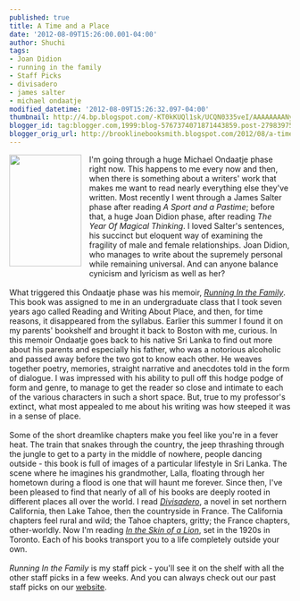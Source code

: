 ```yaml
---
published: true
title: A Time and a Place
date: '2012-08-09T15:26:00.001-04:00'
author: Shuchi
tags:
- Joan Didion
- running in the family
- Staff Picks
- divisadero
- james salter
- michael ondaatje
modified_datetime: '2012-08-09T15:26:32.097-04:00'
thumbnail: http://4.bp.blogspot.com/-KT0kKUQl1sk/UCQN0335veI/AAAAAAAANyE/3weXVBs61GY/s72-c/running+in+the+family.jpg
blogger_id: tag:blogger.com,1999:blog-5767374071871443859.post-2798397563521603760
blogger_orig_url: http://brooklinebooksmith.blogspot.com/2012/08/a-time-and-place.html
---
```


<div dir="ltr" style="text-align: left;" trbidi="on"><a href="http://4.bp.blogspot.com/-KT0kKUQl1sk/UCQN0335veI/AAAAAAAANyE/3weXVBs61GY/s1600/running+in+the+family.jpg" imageanchor="1" style="clear: left; float: left; margin-bottom: 1em; margin-right: 1em;"><img border="0" height="200" src="http://4.bp.blogspot.com/-KT0kKUQl1sk/UCQN0335veI/AAAAAAAANyE/3weXVBs61GY/s200/running+in+the+family.jpg" width="129" /></a>I'm going through a huge Michael Ondaatje phase right now. This happens to me every now and then, when there is something about a writers' work that makes me want to read nearly everything else they've written. Most recently I went through a James Salter phase after reading <i>A Sport and a Pastime</i>; before that, a huge Joan Didion phase, after reading <i>The Year Of Magical Thinking</i>. I loved Salter's sentences, his succinct but eloquent way of examining the fragility of male and female relationships. Joan Didion, who manages to write about the supremely personal while remaining universal. And can anyone balance cynicism and lyricism as well as her?<br /><br />What triggered this Ondaatje phase was his memoir, <em><a href="http://www.brooklinebooksmith-shop.com/book/9780679746690" target="_blank">Running In the Family</a></em>. This book was assigned to me in an undergraduate class that I took seven years ago called Reading and Writing About Place, and then, for time reasons, it disappeared from the syllabus. Earlier this summer I found it on my parents' bookshelf and brought it back to Boston with me, curious. In this memoir Ondaatje goes back to his native Sri Lanka to find out more about his parents and especially his father, who was a notorious alcoholic and passed away before the two got to know each other. He weaves together poetry, memories, straight narrative and anecdotes told in the form of dialogue. I was impressed with his ability to pull off this hodge podge of form and genre, to manage to get the reader so close and intimate to each of the various characters in such a short space. But, true to my professor's extinct, what most appealed to me about his writing was how steeped it was in a sense of place.<br /><br />Some of the short dreamlike chapters make you feel like you're in a fever heat. The train that snakes through the country, the jeep thrashing through the jungle to get to a party in the middle of nowhere, people dancing outside - this book is full of images of a particular lifestyle in Sri Lanka. The scene where he imagines his grandmother, Lalla, floating&nbsp;through her hometown&nbsp;during a flood is one that will haunt me forever. Since then, I've been pleased to find that nearly of all of his books are deeply rooted in different places all over the world. I read <em><a href="http://www.brooklinebooksmith-shop.com/book/9780307279323" target="_blank">Divisadero</a></em>, a novel in set northern California, then Lake Tahoe, then the countryside in France. The California chapters feel rural and wild; the Tahoe chapters, gritty; the France chapters, other-worldly. Now I'm reading <a href="http://www.brooklinebooksmith-shop.com/book/9780679772668" target="_blank"><em>In the Skin of a Lion</em></a>, set in the 1920s in Toronto. Each of his books transport you to a life completely outside your own.<br />&nbsp; <br /><em>Running In the Family</em> is my staff pick - you'll see it on the shelf with all the other staff picks in a few weeks. And you can always check out our past staff picks on our <a href="http://www.brooklinebooksmith-shop.com/staff-picks" target="_blank">website</a>.</div>
